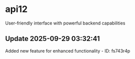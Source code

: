 # api12
User-friendly interface with powerful backend capabilities

## Update 2025-09-29 03:32:41
Added new feature for enhanced functionality - ID: fs743r4p

